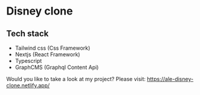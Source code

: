 # Disney clone

## Tech stack
- Tailwind css (Css Framework)
- Nextjs (React Framework)
- Typescript
- GraphCMS (Graphql Content Api)

Would you like to take a look at my project?
Please visit: https://ale-disney-clone.netlify.app/
